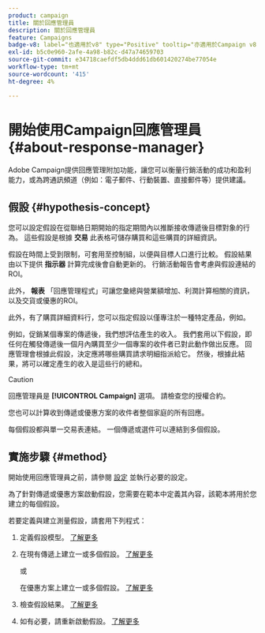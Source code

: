 ```yaml
---
product: campaign
title: 關於回應管理員
description: 關於回應管理員
feature: Campaigns
badge-v8: label="也適用於v8" type="Positive" tooltip="亦適用於Campaign v8"
exl-id: b5c0e960-2afe-4a98-b82c-d47a74659703
source-git-commit: e34718caefdf5db4ddd61db601420274be77054e
workflow-type: tm+mt
source-wordcount: '415'
ht-degree: 4%

---
```


# 開始使用Campaign回應管理員{#about-response-manager}



Adobe Campaign提供回應管理附加功能，讓您可以衡量行銷活動的成功和盈利能力，或為跨通訊頻道（例如：電子郵件、行動裝置、直接郵件等）提供建議。

## 假設 {#hypothesis-concept}

您可以設定假設在從聯絡日期開始的指定期間內以推斷接收傳遞後目標對象的行為。 這些假設是根據 **交易** 此表格可儲存購買和這些購買的詳細資訊。

假設在時間上受到限制，可套用至控制組，以便與目標人口進行比較。 假設結果由以下提供 **指示器** 計算完成後會自動更新的。 行銷活動報告會考慮與假設連結的ROI。

此外， **報表** 「回應管理程式」可讓您彙總與營業額增加、利潤計算相關的資訊，以及交貨或優惠的ROI。

此外，有了購買詳細資料行，您可以指定假設以僅專注於一種特定產品，例如。

例如，促銷某個專案的傳遞後，我們想評估產生的收入。 我們套用以下假設，即任何在觸發傳遞後一個月內購買至少一個專案的收件者已對此動作做出反應。 回應管理會根據此假設，決定應將哪些購買請求明細指派給它。 然後，根據此結果，將可以確定產生的收入是這些行的總和。

>[!CAUTION]
>
>回應管理員是 **[!UICONTROL Campaign]** 選項。 請檢查您的授權合約。

您也可以計算收到傳遞或優惠方案的收件者整個家庭的所有回應。

每個假設都與單一交易表連結。 一個傳遞或選件可以連結到多個假設。

## 實施步驟 {#method}

開始使用回應管理員之前，請參閱 [設定](configuration.md) 並執行必要的設定。

為了針對傳遞或優惠方案啟動假設，您需要在範本中定義其內容，該範本將用於您建立的每個假設。

若要定義與建立測量假設，請套用下列程式：

1. 定義假設模型。 [了解更多](hypothesis-templates.md#creating-a-hypothesis-model)
1. 在現有傳遞上建立一或多個假設。 [了解更多](creating-hypotheses.md#referencing-a-hypothesis-in-a-campaign-delivery)

   或

   在優惠方案上建立一或多個假設。 [了解更多](creating-hypotheses.md#creating-a-hypothesis-on-an-offer)

1. 檢查假設結果。 [了解更多](hypothesis-tracking.md)
1. 如有必要，請重新啟動假設。 [了解更多](creating-hypotheses.md#creating-a-hypothesis-on-the-fly-on-a-delivery)
